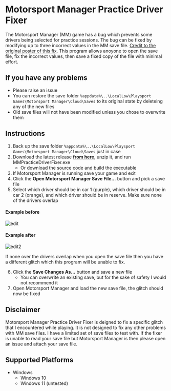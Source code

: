 # Motorsport Manager Practice Driver Fixer

The Motorsport Manager (MM) game has a bug which prevents some drivers being selected for practice sessions. The bug can be fixed by modifying up to three incorrect values in the MM save file. [Credit to the original poster of this fix](https://steamcommunity.com/app/415200/discussions/2/1482109512320472245/?ctp=2#c3561682880008852087 "https://steamcommunity.com"). This program allows anoyone to open the save file, fix the incorrect values, then save a fixed copy of the file with minimal effort.

## If you have any problems

- Please raise an issue
- You can restore the save folder `%appdata%\..\LocalLow\Playsport Games\Motorsport Manager\Cloud\Saves` to its original state by deleteing any of the new files
- Old save files will not have been modified unless you chose to overwrite them

## Instructions

1. Back up the save folder `%appdata%\..\LocalLow\Playsport Games\Motorsport Manager\Cloud\Saves` just in case 
2. Download the latest release **[from here](https://github.com/sieve-mind/mm-practice-driver-fixer/releases/latest "from here")**, unzip it, and run MMPracticeDriverFixer.exe
   - Or download the source code and build the executable
3. If Motorsport Manager is running save your game and exit
4. Click the **Open Motorsport Manager Save File...** button and pick a save file
5. Select which driver should be in car 1 (purple), which driver should be in car 2 (orange),  and which driver should be in reserve. Make sure none of the drivers overlap

#### Example before

![edit](https://user-images.githubusercontent.com/104565115/166144927-6c0e316e-ce21-4199-ba5a-7a4d0441f58a.png)

#### Example after

![edit2](https://user-images.githubusercontent.com/104565115/166144930-c34d8b41-55e4-40ba-9a2a-5037e649f7bb.png)

If none over the drivers overlap when you open the save file then you have a different glitch which this program will be unable to fix.

6. Click the **Save Changes As...** button and save a new file
   - You can overwrite an existing save, but for the sake of safety I would not recommend it
7. Open Motorsport Manager and load the new save file, the glitch should now be fixed

## Disclaimer

Motorsport Manager Practice Driver Fixer is deigned to fix a specific glitch that I encountered while playing. It is not designed to fix any other problems with MM save files. I have a limited set of save files to test with. If the fixer is unable to read your save file but Motorsport Manager is then please open an issue and attach your save file.

## Supported Platforms

- Windows
  - Windows 10
  - Windows 11 (untested)
